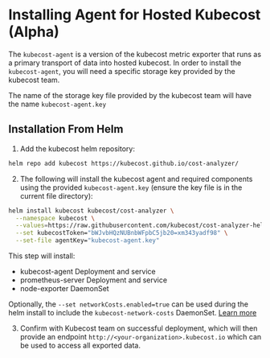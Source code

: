 Installing Agent for Hosted Kubecost (Alpha)
======

The `kubecost-agent` is a version of the kubecost metric exporter that runs as a primary transport of data into hosted kubecost. In order to install the `kubecost-agent`, you will need a specific storage key provided by the kubecost team.

The name of the storage key file provided by the kubecost team will have the name `kubecost-agent.key`

## Installation From Helm
1. Add the kubecost helm repository: 
```bash
helm repo add kubecost https://kubecost.github.io/cost-analyzer/
```

2. The following will install the kubecost agent and required components using the provided `kubecost-agent.key` (ensure the key file is in the current file directory):
```bash
helm install kubecost kubecost/cost-analyzer \
  --namespace kubecost \
  --values=https://raw.githubusercontent.com/kubecost/cost-analyzer-helm-chart/develop/cost-analyzer/values-agent.yaml \
  --set kubecostToken="bWJvbHQzNUBnbWFpbC5jb20=xm343yadf98" \
  --set-file agentKey="kubecost-agent.key"
```
This step will install:
* kubecost-agent Deployment and service
* prometheus-server Deployment and service 
* node-exporter DaemonSet

Optionally, the `--set networkCosts.enabled=true` can be used during the helm install to include the `kubecost-network-costs` DaemonSet. [Learn more](https://docs.kubecost.com/network-allocation.html)

3. Confirm with Kubecost team on successful deployment, which will then provide an endpoint `http://<your-organization>.kubecost.io` which can be used to access all exported data. 
